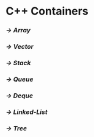 # C++ Containers


### ***-> Array***
### ***-> Vector***
### ***-> Stack***
### ***-> Queue***
### ***-> Deque***
### ***-> Linked-List***
### ***-> Tree*** 

